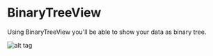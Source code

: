 BinaryTreeView
==============

Using BinaryTreeView you'll be able to show your data as binary tree.

![alt tag](https://raw.github.com/jmodrako/BinaryTreeView/master/img/first.png)
